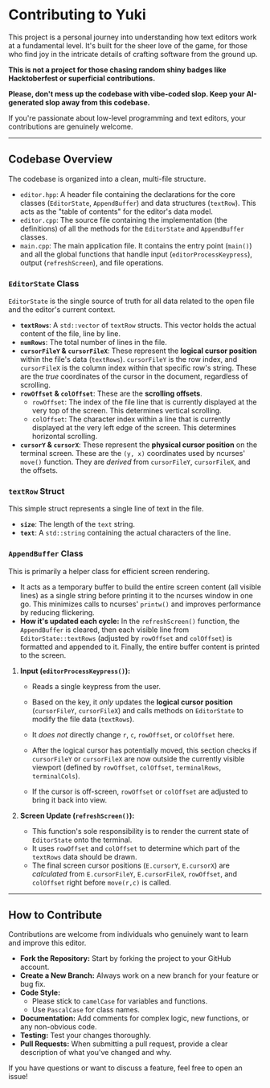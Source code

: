 # Contributing to Yuki

This project is a personal journey into understanding how text editors work at a fundamental level. It's built for the sheer love of the game, for those who find joy in the intricate details of crafting software from the ground up.

**This is not a project for those chasing random shiny badges like Hacktoberfest or superficial contributions.**

**Please, don't mess up the codebase with vibe-coded slop. Keep your AI-generated slop away from this codebase.** 

If you're passionate about low-level programming and text editors, your contributions are genuinely welcome.

---

## Codebase Overview

The codebase is organized into a clean, multi-file structure.

* `editor.hpp`: A header file containing the declarations for the core classes (`EditorState`, `AppendBuffer`) and data structures (`textRow`). This acts as the "table of contents" for the editor's data model.
* `editor.cpp`: The source file containing the implementation (the definitions) of all the methods for the `EditorState` and `AppendBuffer` classes.
* `main.cpp`: The main application file. It contains the entry point (`main()`) and all the global functions that handle input (`editorProcessKeypress`), output (`refreshScreen`), and file operations.


### `EditorState` Class

`EditorState` is the single source of truth for all data related to the open file and the editor's current context.

* **`textRows`**: A `std::vector` of `textRow` structs. This vector holds the actual content of the file, line by line.
* **`numRows`**: The total number of lines in the file.
* **`cursorFileY` & `cursorFileX`**: These represent the **logical cursor position** within the file's data (`textRows`). `cursorFileY` is the row index, and `cursorFileX` is the column index within that specific row's string. These are the *true* coordinates of the cursor in the document, regardless of scrolling.
* **`rowOffset` & `colOffset`**: These are the **scrolling offsets**.
    * `rowOffset`: The index of the file line that is currently displayed at the very top of the screen. This determines vertical scrolling.
    * `colOffset`: The character index within a line that is currently displayed at the very left edge of the screen. This determines horizontal scrolling.
* **`cursorY` & `cursorX`**: These represent the **physical cursor position** on the terminal screen. These are the `(y, x)` coordinates used by ncurses' `move()` function. They are *derived* from `cursorFileY`, `cursorFileX`, and the offsets.

### `textRow` Struct

This simple struct represents a single line of text in the file.

* **`size`**: The length of the `text` string.
* **`text`**: A `std::string` containing the actual characters of the line.

### `AppendBuffer` Class

This is primarily a helper class for efficient screen rendering.

* It acts as a temporary buffer to build the entire screen content (all visible lines) as a single string before printing it to the ncurses window in one go. This minimizes calls to ncurses' `printw()` and improves performance by reducing flickering.
* **How it's updated each cycle:** In the `refreshScreen()` function, the `AppendBuffer` is cleared, then each visible line from `EditorState::textRows` (adjusted by `rowOffset` and `colOffset`) is formatted and appended to it. Finally, the entire buffer content is printed to the screen.

1.  **Input (`editorProcessKeypress()`):**
    * Reads a single keypress from the user.
    * Based on the key, it *only* updates the **logical cursor position** (`cursorFileY`, `cursorFileX`) and calls methods on `EditorState` to modify the file data (`textRows`).
    * It *does not* directly change `r`, `c`, `rowOffset`, or `colOffset` here.

    * After the logical cursor has potentially moved, this section checks if `cursorFileY` or `cursorFileX` are now outside the currently visible viewport (defined by `rowOffset`, `colOffset`, `terminalRows`, `terminalCols`).
    * If the cursor is off-screen, `rowOffset` or `colOffset` are adjusted to bring it back into view.

2.  **Screen Update (`refreshScreen()`):**
    * This function's sole responsibility is to render the current state of `EditorState` onto the terminal.
    * It uses `rowOffset` and `colOffset` to determine which part of the `textRows` data should be drawn.
    * The final screen cursor positions (`E.cursorY`, `E.cursorX`) are *calculated* from `E.cursorFileY`, `E.cursorFileX`, `rowOffset`, and `colOffset` right before `move(r,c)` is called.


---

## How to Contribute

Contributions are welcome from individuals who genuinely want to learn and improve this editor.

* **Fork the Repository:** Start by forking the project to your GitHub account.
* **Create a New Branch:** Always work on a new branch for your feature or bug fix.
* **Code Style:**
    * Please stick to `camelCase` for variables and functions.
    * Use `PascalCase` for class names.
* **Documentation:** Add comments for complex logic, new functions, or any non-obvious code.
* **Testing:** Test your changes thoroughly.
* **Pull Requests:** When submitting a pull request, provide a clear description of what you've changed and why.

If you have questions or want to discuss a feature, feel free to open an issue!
